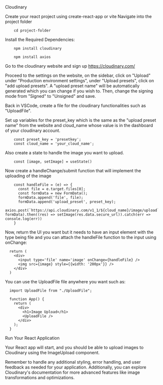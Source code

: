 Cloudinary

Create your react project using create-react-app or vite
Navigate into the project folder

        cd project-folder

Install the Required Dependencies:
 
        npm install cloudinary

        npm install axios

Go to the cloudinary website and sign up
     https://cloudinary.com/
     
Proceed to the settings on the website, on the sidebar, click on "Upload" under "Production environment settings", under "Upload presets", click on "add upload presets". A "upload preset name" will be automatically generated which you can change if you wish to. Then, change the signing mode from "Signed" to "Unsigned" and save.

Back in VSCode, create a file for the cloudinary functionalities such as "UploadFile".

Set up variables for the preset_key which is the same as the "upload preset name" from the website and cloud_name whose value is in the dashboard of your cloudinary account.

        const preset_key = 'presetkey';
        const cloud_name = 'your_cloud_name';
        
Also create a state to handle the image you want to upload.

        const [image, setImage] = useState()
        
Now create a handleChange/submit function that will implement the uploading of the image

        const handleFile = (e) => {
          const file = e.target.files[0];
          const formData = new FormData();
          formData.append('file', file);
          formData.append('upload_preset', preset_key);
          axios.post(`https://api.cloudinary.com/v1_1/${cloud_name}/image/upload`, formData).then((res) => setImage(res.data.secure_url)).catch(err => console.log(err))
        }

Now, return the UI you want but it needs to have an input element with the type being file and you can attach the handleFile function to the input using onChange:

      return (
        <div>
          <input type='file' name='image' onChange={handleFile} />
          <img src={image} style={{width: '200px'}} />
        </div>
      )

You can use the UploadFile file anywhere you want such as:

      import UploadFile from "./UploadFile";

      function App() {
        return (
          <div>
            <h1>Image Upload</h1>
            <UploadFile />
          </div>
        );
      }

 Run Your React Application

 Your React app will start, and you should be able to upload images to Cloudinary using the ImageUpload component.

Remember to handle any additional styling, error handling, and user feedback as needed for your application. Additionally, you can explore Cloudinary's documentation for more advanced features like image transformations and optimizations.
